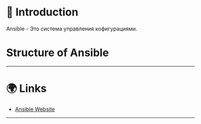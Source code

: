 # 📖 Introduction

Ansible - Это система управления кофигурациями.

# Structure of Ansible

---

# 🌍 Links

- [Ansible Website](https://www.ansible.com)

---
